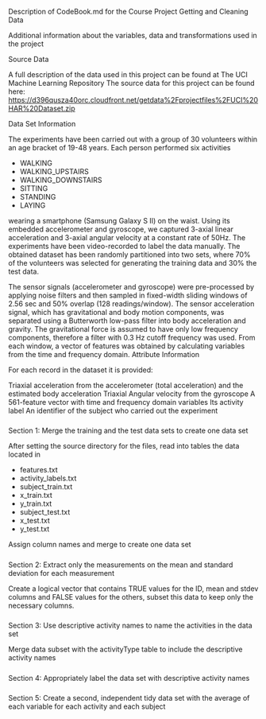 Description of CodeBook.md for the Course Project Getting and Cleaning Data

Additional information about the variables, data and transformations used in the project

Source Data

A full description of the data used in this project can be found at The UCI Machine Learning Repository
The source data for this project can be found here: https://d396qusza40orc.cloudfront.net/getdata%2Fprojectfiles%2FUCI%20HAR%20Dataset.zip 
    
Data Set Information

The experiments have been carried out with a group of 30 volunteers within an age bracket of 19-48 years. Each person performed six activities 

- WALKING
- WALKING_UPSTAIRS
- WALKING_DOWNSTAIRS
- SITTING
- STANDING
- LAYING

wearing a smartphone (Samsung Galaxy S II) on the waist. Using its embedded accelerometer and gyroscope, we captured 3-axial linear acceleration and 3-axial angular velocity at a constant rate of 50Hz. The experiments have been video-recorded to label the data manually. The obtained dataset has been randomly partitioned into two sets, where 70% of the volunteers was selected for generating the training data and 30% the test data.

The sensor signals (accelerometer and gyroscope) were pre-processed by applying noise filters and then sampled in fixed-width sliding windows of 2.56 sec and 50% overlap (128 readings/window). The sensor acceleration signal, which has gravitational and body motion components, was separated using a Butterworth low-pass filter into body acceleration and gravity. The gravitational force is assumed to have only low frequency components, therefore a filter with 0.3 Hz cutoff frequency was used. From each window, a vector of features was obtained by calculating variables from the time and frequency domain.
Attribute Information

For each record in the dataset it is provided:

Triaxial acceleration from the accelerometer (total acceleration) and the estimated body acceleration
Triaxial Angular velocity from the gyroscope
A 561-feature vector with time and frequency domain variables
Its activity label
An identifier of the subject who carried out the experiment


#####
Section 1: Merge the training and the test data sets to create one data set

After setting the source directory for the files, read into tables the data located in

- features.txt
- activity_labels.txt
- subject_train.txt
- x_train.txt
- y_train.txt
- subject_test.txt
- x_test.txt
- y_test.txt

Assign column names and merge to create one data set

#####
Section 2: Extract only the measurements on the mean and standard deviation for each measurement

Create a logical vector that contains TRUE values for the ID, mean and stdev columns and FALSE values for the others, subset this data to keep only the necessary columns.

#####
Section 3: Use descriptive activity names to name the activities in the data set

Merge data subset with the activityType table to include the descriptive activity names

#####
Section 4: Appropriately label the data set with descriptive activity names

#####
Section 5: Create a second, independent tidy data set with the average of each variable for each activity and each subject

